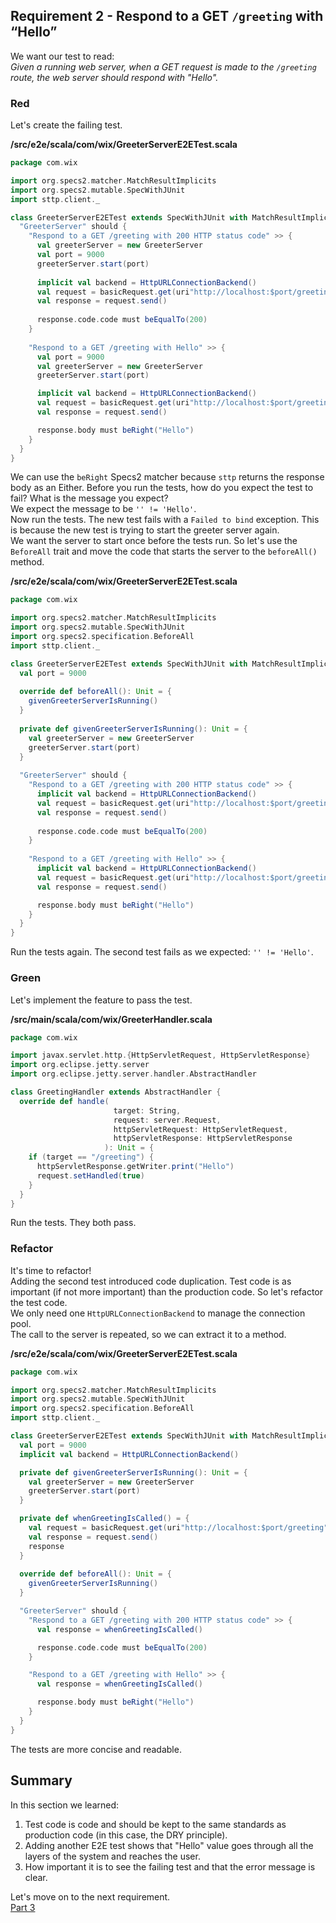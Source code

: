 ## Requirement 2 - Respond to a GET `/greeting` with “Hello”
We want our test to read:  
_Given a running web server, when a GET request is made to the `/greeting` route, the web server should respond with "Hello"._  

### Red
Let's create the failing test.  

**/src/e2e/scala/com/wix/GreeterServerE2ETest.scala**
```scala
package com.wix

import org.specs2.matcher.MatchResultImplicits
import org.specs2.mutable.SpecWithJUnit
import sttp.client._

class GreeterServerE2ETest extends SpecWithJUnit with MatchResultImplicits {
  "GreeterServer" should {
    "Respond to a GET /greeting with 200 HTTP status code" >> {
      val greeterServer = new GreeterServer
      val port = 9000
      greeterServer.start(port)
      
      implicit val backend = HttpURLConnectionBackend()
      val request = basicRequest.get(uri"http://localhost:$port/greeting")
      val response = request.send()
      
      response.code.code must beEqualTo(200)
    }
    
    "Respond to a GET /greeting with Hello" >> {
      val port = 9000
      val greeterServer = new GreeterServer
      greeterServer.start(port)

      implicit val backend = HttpURLConnectionBackend()
      val request = basicRequest.get(uri"http://localhost:$port/greeting")
      val response = request.send()

      response.body must beRight("Hello")
    }
  }
}
```
We can use the `beRight` Specs2 matcher because `sttp` returns the response body as an Either.
Before you run the tests, how do you expect the test to fail? What is the message you expect?  
We expect the message to be `'' != 'Hello'`.  
Now run the tests. The new test fails with a `Failed to bind` exception. This is because the new test is trying to start the greeter server again.  
We want the server to start once before the tests run. So let's use the `BeforeAll` trait and move the code that starts the server to the `beforeAll()` method.

**/src/e2e/scala/com/wix/GreeterServerE2ETest.scala**
```scala
package com.wix

import org.specs2.matcher.MatchResultImplicits
import org.specs2.mutable.SpecWithJUnit
import org.specs2.specification.BeforeAll
import sttp.client._

class GreeterServerE2ETest extends SpecWithJUnit with MatchResultImplicits with BeforeAll {
  val port = 9000
  
  override def beforeAll(): Unit = {
    givenGreeterServerIsRunning()
  }
  
  private def givenGreeterServerIsRunning(): Unit = {
    val greeterServer = new GreeterServer
    greeterServer.start(port)
  }
  
  "GreeterServer" should {
    "Respond to a GET /greeting with 200 HTTP status code" >> {
      implicit val backend = HttpURLConnectionBackend()
      val request = basicRequest.get(uri"http://localhost:$port/greeting")
      val response = request.send()
      
      response.code.code must beEqualTo(200)
    }
    
    "Respond to a GET /greeting with Hello" >> {
      implicit val backend = HttpURLConnectionBackend()
      val request = basicRequest.get(uri"http://localhost:$port/greeting")
      val response = request.send()

      response.body must beRight("Hello")
    }
  }
}
```
Run the tests again. The second test fails as we expected: `'' != 'Hello'`.  

### Green
Let's implement the feature to pass the test.

**/src/main/scala/com/wix/GreeterHandler.scala**
```scala
package com.wix

import javax.servlet.http.{HttpServletRequest, HttpServletResponse}
import org.eclipse.jetty.server
import org.eclipse.jetty.server.handler.AbstractHandler

class GreetingHandler extends AbstractHandler {
  override def handle(
                       target: String,
                       request: server.Request,
                       httpServletRequest: HttpServletRequest,
                       httpServletResponse: HttpServletResponse
                     ): Unit = {
    if (target == "/greeting") {
      httpServletResponse.getWriter.print("Hello")
      request.setHandled(true)
    }
  }
}
```
Run the tests. They both pass.

### Refactor
It's time to refactor!  
Adding the second test introduced code duplication. Test code is as important (if not more important) than the production code. So let's refactor the test code.  
We only need one `HttpURLConnectionBackend` to manage the connection pool.  
The call to the server is repeated, so we can extract it to a method.

**/src/e2e/scala/com/wix/GreeterServerE2ETest.scala**
```scala
package com.wix

import org.specs2.matcher.MatchResultImplicits
import org.specs2.mutable.SpecWithJUnit
import org.specs2.specification.BeforeAll
import sttp.client._

class GreeterServerE2ETest extends SpecWithJUnit with MatchResultImplicits with BeforeAll {
  val port = 9000
  implicit val backend = HttpURLConnectionBackend()

  private def givenGreeterServerIsRunning(): Unit = {
    val greeterServer = new GreeterServer
    greeterServer.start(port)
  }

  private def whenGreetingIsCalled() = {
    val request = basicRequest.get(uri"http://localhost:$port/greeting")
    val response = request.send()
    response
  }
  
  override def beforeAll(): Unit = {
    givenGreeterServerIsRunning()
  }

  "GreeterServer" should {
    "Respond to a GET /greeting with 200 HTTP status code" >> {
      val response = whenGreetingIsCalled()

      response.code.code must beEqualTo(200)
    }

    "Respond to a GET /greeting with Hello" >> {
      val response = whenGreetingIsCalled()

      response.body must beRight("Hello")
    }
  }
}
```
The tests are more concise and readable.  

## Summary
In this section we learned:  
1. Test code is code and should be kept to the same standards as production code (in this case, the DRY principle).
2. Adding another E2E test shows that "Hello" value goes through all the layers of the system and reaches the user.
3. How important it is to see the failing test and that the error message is clear.

Let's move on to the next requirement.  
[Part 3](./part-3.md)